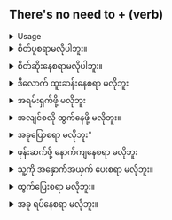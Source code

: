 ## There's no need to + (verb)

<details>
<summary>Usage</summary>
The word 'there's' is a contraction of the words 'there is' or 'there has.' When expressing 'no need' you are stating that the action does not need to take place.
'ဟိုမှာ' ဟူသော စကားလုံးသည် 'ရှိသည်' သို့မဟုတ် 'ရှိသည်' ဟူသော စကားလုံး၏ အကျုံ့သွားသည်။ 'မလိုအပ်ဘူး' လို့ ဖော်ပြတဲ့အခါ လုပ်ဆောင်ချက်က မလိုအပ်ဘူးလို့ ထုတ်ဖော်ပြောဆိုပါတယ်။
</details>

<details>
<summary>စိတ်ပူစရာမလိုပါဘူး။</summary>
"There's no need to worry."
</details>
<details>
<summary>စိတ်ဆိုးနေစရာမလိုပါဘူး။</summary>

"There's no need to be upset."
</details>
<details>
<summary>ဒီလောက် ထူးဆန်းနေစရာ မလိုဘူး</summary>

"There's no need to act so strange."
</details>
<details>
<summary>အရမ်းရှက်ဖို့ မလိုဘူး</summary>

"There's no need to act so shy."
</details>
<details>
<summary>အလျင်စလို ထွက်နေဖို့ မလိုဘူး။</summary>

"There's no need to rush off."
</details>
<details>
<summary>အခုပြောစရာ မလိုဘူး"</summary>

"There's no need to talk now."
</details>
<details>
<summary>ဖုန်းဆက်ဖို့ နောက်ကျနေစရာ မလိုဘူး</summary>

"There is no need to call this late."
</details>
<details>
<summary>သူ့ကို အနှောက်အယှက် ပေးစရာ မလိုဘူး။</summary>

"There is no need to bother him."
</details>
<details>
<summary>ထွက်ပြေးစရာ မလိုဘူး။</summary>

"There is no need to run away."
</details>
<details>
<summary>အခု ရပ်နေစရာ မလိုဘူး။</summary>

"There is no need to stop now."
</details>